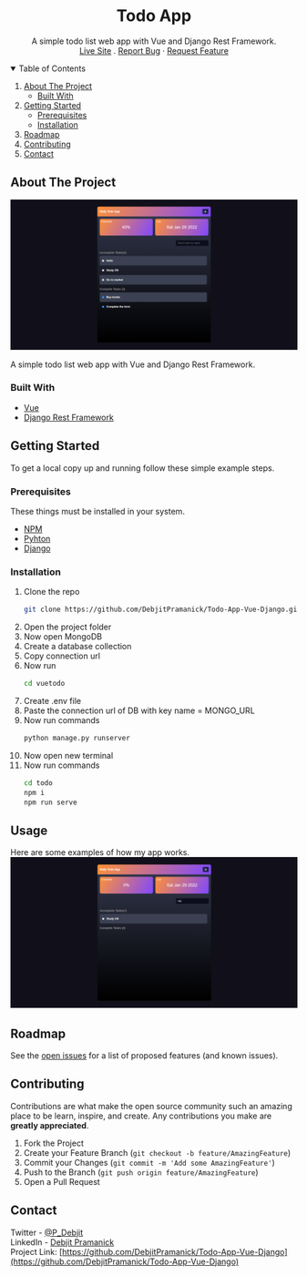 <h1 align="center">Todo App</h1>
  <p align="center">
    A simple todo list web app with Vue and Django Rest Framework.    <br />
    <a href="https://todoing-life.netlify.app/">Live Site</a>
    .
    <a href="https://github.com/DebjitPramanick/Todo-App-Vue-Django/issues">Report Bug</a>
    ·
    <a href="https://github.com/DebjitPramanick/Todo-App-Vue-Django/issues">Request Feature</a>
  </p>
</p>


<!-- TABLE OF CONTENTS -->
<details open="open">
  <summary>Table of Contents</summary>
  <ol>
    <li>
      <a href="#about-the-project">About The Project</a>
      <ul>
        <li><a href="#built-with">Built With</a></li>
      </ul>
    </li>
    <li>
      <a href="#getting-started">Getting Started</a>
      <ul>
        <li><a href="#prerequisites">Prerequisites</a></li>
        <li><a href="#installation">Installation</a></li>
      </ul>
    </li>
    <li><a href="#roadmap">Roadmap</a></li>
    <li><a href="#contributing">Contributing</a></li>
    <li><a href="#contact">Contact</a></li>  </ol>
</details>



<!-- ABOUT THE PROJECT -->
## About The Project

<img src="./demo/demo1.png" alt=""/>
<br>

A simple todo list web app with Vue and Django Rest Framework.

### Built With
* [Vue](https://v3.vuejs.org/)
* [Django Rest Framework](https://www.django-rest-framework.org/)


<!-- GETTING STARTED -->
## Getting Started

To get a local copy up and running follow these simple example steps.

### Prerequisites

These things must be installed in your system.
* [NPM](https://nodejs.org/en/)
* [Pyhton](https://www.python.org/)
* [Django](https://www.djangoproject.com/)

### Installation

1. Clone the repo
   ```sh
   git clone https://github.com/DebjitPramanick/Todo-App-Vue-Django.git
   ```
2. Open the project folder
4. Now open MongoDB
5. Create a database collection
6. Copy connection url
7. Now run
   ```sh
   cd vuetodo
   ```
8. Create .env file
9. Paste the connection url of DB with key name = MONGO_URL
10. Now run commands
    ```sh
    python manage.py runserver
    ```
11. Now open new terminal
12. Now run commands
    ```sh
    cd todo
    npm i
    npm run serve
    ```
   
<!-- USAGE EXAMPLES -->
## Usage

Here are some examples of how my app works.
<br>
<img src="./demo/demo2.png" alt=""/>
<br>

<!-- ROADMAP -->
## Roadmap

See the [open issues](https://github.com/DebjitPramanick/Todo-App-Vue-Django/issues) for a list of proposed features (and known issues).



<!-- CONTRIBUTING -->
## Contributing

Contributions are what make the open source community such an amazing place to be learn, inspire, and create. Any contributions you make are **greatly appreciated**.

1. Fork the Project
2. Create your Feature Branch (`git checkout -b feature/AmazingFeature`)
3. Commit your Changes (`git commit -m 'Add some AmazingFeature'`)
4. Push to the Branch (`git push origin feature/AmazingFeature`)
5. Open a Pull Request


<!-- CONTACT -->
## Contact

Twitter - [@P_Debjit](https://twitter.com/P_Debjit)<br/> 
LinkedIn - [Debjit Pramanick](https://www.linkedin.com/in/debjit-pramanick-7a6a971b1/)<br/> 
Project Link: [https://github.com/DebjitPramanick/Todo-App-Vue-Django](https://github.com/DebjitPramanick/Todo-App-Vue-Django)

